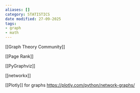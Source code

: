 ```yaml
---
aliases: []
category: STATISTICS
date modified: 27-09-2025
tags:
- graph
- math
---
```

[[Graph Theory Community]]

[[Page Rank]]

[[PyGraphviz]]

[[networkx]]

[[Plotly]] for graphs
https://plotly.com/python/network-graphs/